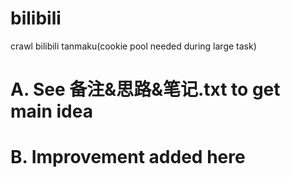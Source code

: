 # bilibili
crawl bilibili tanmaku(cookie pool needed during large task)

# A. See 备注&思路&笔记.txt to get main idea

# B. Improvement added here
